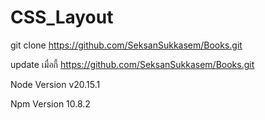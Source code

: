 # CSS_Layout


git clone https://github.com/SeksanSukkasem/Books.git 

 update เมื่อกี้
https://github.com/SeksanSukkasem/Books.git


Node Version v20.15.1 


Npm Version 10.8.2
